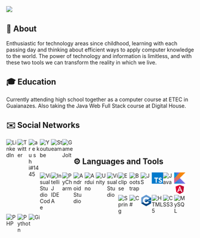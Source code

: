 <img src="https://i.imgur.com/TYoW7Zj.png" />

## 📜 About
Enthusiastic for technology areas since childhood, learning with each passing day and thinking about efficient ways to apply computer knowledge to the world. The power of technology and information is limitless, and with these two tools we can transform the reality in which we live.

## 🎓 Education
Currently attending high school together as a computer course at ETEC in Guaianazes. Also taking the Java Web Full Stack course at Digital House.

## ✉️ Social Networks
[<img align="left" title="LinkedIn" alt="LinkedIn" width="30px" src="https://image.flaticon.com/icons/png/512/174/174857.png">][linkedIn]

[<img align="left" title="Twitter" alt="Twitter" width="30px" src="https://image.flaticon.com/icons/png/512/124/124021.png">][twitter]

<img align="left" title="a r e k u s h i#1445" alt="a r e k u s h i#1445" width="30px" src="https://images-wixmp-ed30a86b8c4ca887773594c2.wixmp.com/f/198142ac-f410-423a-bf0b-34c9cb5d9609/dbtif5j-60306864-d6b7-44b6-a9ff-65e8adcfb911.png/v1/fill/w_512,h_512,q_80,strp/discord_metro_icon_by_destuert_dbtif5j-fullview.jpg?token=eyJ0eXAiOiJKV1QiLCJhbGciOiJIUzI1NiJ9.eyJzdWIiOiJ1cm46YXBwOiIsImlzcyI6InVybjphcHA6Iiwib2JqIjpbW3siaGVpZ2h0IjoiPD01MTIiLCJwYXRoIjoiXC9mXC8xOTgxNDJhYy1mNDEwLTQyM2EtYmYwYi0zNGM5Y2I1ZDk2MDlcL2RidGlmNWotNjAzMDY4NjQtZDZiNy00NGI2LWE5ZmYtNjVlOGFkY2ZiOTExLnBuZyIsIndpZHRoIjoiPD01MTIifV1dLCJhdWQiOlsidXJuOnNlcnZpY2U6aW1hZ2Uub3BlcmF0aW9ucyJdfQ.r0rJ0qqNc9Wo-X9k4MxNxL4lqnJpmRAw9AJGvdI0a7s">

[<img align="left" title="Youtube" alt="Youtube" width="30px" src="https://encrypted-tbn0.gstatic.com/images?q=tbn%3AANd9GcSTNdibL2sS3UiE5NAbKh5LmhSrwcagr77NJw&usqp=CAU">][youtube]

[<img align="left" title="Steam" alt="Steam" width="30px" src="https://icons-for-free.com/iconfiles/png/512/gamer+gaming+social+social+media+square+steam+icon-1320192620137391650.png">][steam]

[<img align="left" title="GameJolt" alt="GameJolt" width="30px" src="https://i.imgur.com/ynax4oB.png">][gamejolt]

<br>

## ⚙️ Languages and Tools
<img align="left" title="Visual Studio Code" alt="Visual Studio Code" width="30px" src="https://images-wixmp-ed30a86b8c4ca887773594c2.wixmp.com/f/217d5ea0-623d-40b1-9b31-027b904a5f15/ddjrgww-846ce429-3b0d-4ad8-bf6d-ac52dfe48201.png?token=eyJ0eXAiOiJKV1QiLCJhbGciOiJIUzI1NiJ9.eyJzdWIiOiJ1cm46YXBwOiIsImlzcyI6InVybjphcHA6Iiwib2JqIjpbW3sicGF0aCI6IlwvZlwvMjE3ZDVlYTAtNjIzZC00MGIxLTliMzEtMDI3YjkwNGE1ZjE1XC9kZGpyZ3d3LTg0NmNlNDI5LTNiMGQtNGFkOC1iZjZkLWFjNTJkZmU0ODIwMS5wbmcifV1dLCJhdWQiOlsidXJuOnNlcnZpY2U6ZmlsZS5kb3dubG9hZCJdfQ.ZkEnCXJtjhT0v0UEQF7_k0VfiSaIoZa-YlerQJG-CXw">

<img align="left" title="IntelliJ IDEA" alt="IntelliJ IDEA" width="30px" src="https://cdn.iconscout.com/icon/free/png-256/intellij-idea-569199.png">

<img align="left" title="PyCharm" alt="PyCharm" width="30px" src="https://lh3.googleusercontent.com/proxy/yLFNkDaD5sUAaFROiejjMBtlsBzMSImCnE8O2QJUejpVQGPW2e52ODxsPkBQSvZwT03s70CJZqYN90ZZDzIaKeHCKlCeLxfqMg2IT2I-At3MKWyRwXiSk2SI3xa_y0vVrKrQDf0EeWSzFGaBCtiRzw">

<img align="left" title="Android Studio" alt="Android Studio" width="30px" src="https://2.bp.blogspot.com/-tzm1twY_ENM/XlCRuI0ZkRI/AAAAAAAAOso/BmNOUANXWxwc5vwslNw3WpjrDlgs9PuwQCLcBGAsYHQ/s1600/pasted%2Bimage%2B0.png">

<img align="left" title="Arduino" alt="Arduino" width="30px" src="https://i.imgur.com/8Kilnfn.png">

<img align="left" title="Unity" alt="Unity" width="30px" src="https://gextoneducation.com/wp-content/uploads/2018/08/unity.png">

<img align="left" title="Visual Studio" alt="Visual Studio" width="30px" src="https://images-wixmp-ed30a86b8c4ca887773594c2.wixmp.com/f/04a27585-0fc2-4410-9b1d-8e251f047df8/d5qnp17-521c36f3-c10a-436b-80d4-aa9ef3f4b2ca.png/v1/fill/w_300,h_300,q_80,strp/visual_studio_2012___windows_startscreen_icon_by_revisionzero_d5qnp17-fullview.jpg?token=eyJ0eXAiOiJKV1QiLCJhbGciOiJIUzI1NiJ9.eyJzdWIiOiJ1cm46YXBwOiIsImlzcyI6InVybjphcHA6Iiwib2JqIjpbW3siaGVpZ2h0IjoiPD0zMDAiLCJwYXRoIjoiXC9mXC8wNGEyNzU4NS0wZmMyLTQ0MTAtOWIxZC04ZTI1MWYwNDdkZjhcL2Q1cW5wMTctNTIxYzM2ZjMtYzEwYS00MzZiLTgwZDQtYWE5ZWYzZjRiMmNhLnBuZyIsIndpZHRoIjoiPD0zMDAifV1dLCJhdWQiOlsidXJuOnNlcnZpY2U6aW1hZ2Uub3BlcmF0aW9ucyJdfQ.Cn4C8MCXL9Jcx5vNQcDKSJQWmUggkdc2KdQVqu95EPs">

<img align="left" title="Eclipse" alt="Eclipse" width="30px" src="https://pbs.twimg.com/profile_images/926479521292828672/Ma-pahqu_400x400.jpg">

<img align="left" title="Bootstrap" alt="Bootstrap" width="30px" src="https://cdn.iconscout.com/icon/free/png-256/bootstrap-7-1175254.png">

<img align="left" title="JS" alt="JS" width="30px" src="https://www.galvao.eti.br/wp-content/uploads/2017/08/js.png">

<img align="left" title="TS" alt="TS" width="30px" src="https://raw.githubusercontent.com/github/explore/80688e429a7d4ef2fca1e82350fe8e3517d3494d/topics/typescript/typescript.png">

<img align="left" title="Java" alt="Java" width="30px" src="https://i.imgur.com/A94EZor.png">

<img align="left" title="Kotlin" alt="Kotlin" width="30px" src="https://raw.githubusercontent.com/github/explore/80688e429a7d4ef2fca1e82350fe8e3517d3494d/topics/kotlin/kotlin.png">

<img align="left" title="Angular" alt="Angular" width="30px" src="https://raw.githubusercontent.com/github/explore/80688e429a7d4ef2fca1e82350fe8e3517d3494d/topics/angular/angular.png">

<img align="left" title="Spring" alt="Spring" width="30px" src="https://symbols.getvecta.com/stencil_96/72_spring-framework-icon.f901b1016d.jpg">

<img align="left" title="C#" alt="C#" width="30px" src="https://cdn.iconscout.com/icon/free/png-512/csharp-1-1175241.png">

<img align="left" title="C++" alt="C++" width="30px" src="https://raw.githubusercontent.com/github/explore/80688e429a7d4ef2fca1e82350fe8e3517d3494d/topics/cpp/cpp.png">

<img align="left" title="HTML5" alt="HTML5" width="30px" src="https://image.flaticon.com/icons/svg/1216/1216733.svg">

<img align="left" title="CSS3" alt="CSS3" width="30px" src="https://www.shareicon.net/data/2015/09/08/97876_css_512x512.png">

<img align="left" title="MySQL" alt="MySQL" width="30px" src="https://cdn1.iconfinder.com/data/icons/programing-development-7/24/mysql_database_logo_data_base-512.png">

<img align="left" title="PHP" alt="PHP" width="30px" src="https://www.cursou.com.br/wp-content/uploads/2017/10/Curso-de-PHP-PSRs.png">

<img align="left" title="Python" alt="Python" width="30px" src="https://cdn.icon-icons.com/icons2/1508/PNG/512/python_104451.png">

<img align="left" title="Git" alt="Git" width="30px" src="https://upload.wikimedia.org/wikipedia/commons/thumb/3/3f/Git_icon.svg/1200px-Git_icon.svg.png">

<!-- Links -->
[linkedin]: https://www.linkedin.com/in/alex-ferreira/
[twitter]: https://twitter.com/Arekushii_
[youtube]: https://www.youtube.com/c/arekushi
[steam]: https://steamcommunity.com/id/arekush1_
[gamejolt]: https://gamejolt.com/@arekushi
